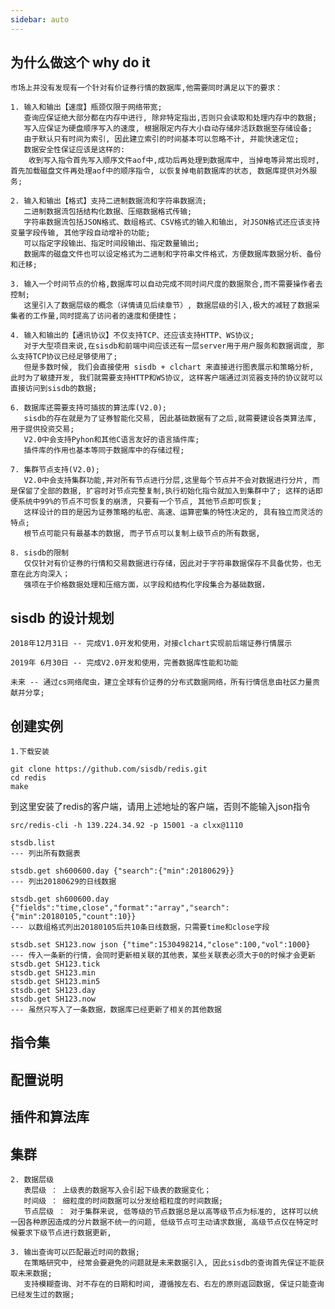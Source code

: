 ```yaml
---
sidebar: auto
---
```


## 为什么做这个 why do it 

    市场上并没有发现有一个针对有价证券行情的数据库,他需要同时满足以下的要求：

    1. 输入和输出【速度】瓶颈仅限于网络带宽;
       查询应保证绝大部分都在内存中进行, 除非特定指出,否则只会读取和处理内存中的数据; 
       写入应保证为硬盘顺序写入的速度, 根据限定内存大小自动存储非活跃数据至存储设备; 
       由于默认只有时间为索引, 因此建立索引的时间基本可以忽略不计, 并能快速定位;
       数据安全性保证应该是这样的: 
        收到写入指令首先写入顺序文件aof中,成功后再处理到数据库中, 当掉电等异常出现时, 首先加载磁盘文件再处理aof中的顺序指令, 以恢复掉电前数据库的状态, 数据库提供对外服务; 

    2. 输入和输出【格式】支持二进制数据流和字符串数据流; 
       二进制数据流包括结构化数据、压缩数据格式传输;
       字符串数据流包括JSON格式、数组格式、CSV格式的输入和输出, 对JSON格式还应该支持变量字段传输, 其他字段自动增补的功能;
       可以指定字段输出、指定时间段输出、指定数量输出;
       数据库的磁盘文件也可以设定格式为二进制和字符串文件格式，方便数据库数据分析、备份和迁移;

    3. 输入一个时间节点的价格,数据库可以自动完成不同时间尺度的数据聚合,而不需要操作者去控制;
       这里引入了数据层级的概念（详情请见后续章节）, 数据层级的引入,极大的减轻了数据采集者的工作量,同时提高了访问者的速度和便捷性；

    4. 输入和输出的【通讯协议】不仅支持TCP、还应该支持HTTP、WS协议;
       对于大型项目来说,在sisdb和前端中间应该还有一层server用于用户服务和数据调度, 那么支持TCP协议已经足够使用了;
       但是多数时候, 我们会直接使用 sisdb + clchart 来直接进行图表展示和策略分析, 此时为了敏捷开发, 我们就需要支持HTTP和WS协议, 这样客户端通过浏览器支持的协议就可以直接访问到sisdb的数据;

    6. 数据库还需要支持可插拔的算法库(V2.0);
       sisdb的存在就是为了证券智能化交易, 因此基础数据有了之后,就需要建设各类算法库, 用于提供投资交易;
       V2.0中会支持Pyhon和其他C语言友好的语言插件库;
       插件库的作用也基本等同于数据库中的存储过程;

    7. 集群节点支持(V2.0);
       V2.0中会支持集群功能,并对所有节点进行分层,这里每个节点并不会对数据进行分片, 而是保留了全部的数据, 扩容时对节点完整复制,执行初始化指令就加入到集群中了; 这样的话即便系统中99%的节点不可恢复的崩溃, 只要有一个节点, 其他节点即可恢复;
       这样设计的目的是因为证券策略的私密、高速、运算密集的特性决定的, 具有独立而灵活的特点;
       根节点可能只有最基本的数据, 而子节点可以复制上级节点的所有数据,     

    8. sisdb的限制
       仅仅针对有价证券的行情和交易数据进行存储，因此对于字符串数据保存不具备优势，也无意在此方向深入；
       强项在于价格数据处理和压缩方面，以字段和结构化字段集合为基础数据，

## sisdb 的设计规划

    2018年12月31日 -- 完成V1.0开发和使用，对接clchart实现前后端证券行情展示

    2019年 6月30日 -- 完成V2.0开发和使用，完善数据库性能和功能

    未来 -- 通过cs网络爬虫，建立全球有价证券的分布式数据网络，所有行情信息由社区力量贡献并分享;


## 创建实例

    1.下载安装

    git clone https://github.com/sisdb/redis.git
    cd redis
    make

到这里安装了redis的客户端，请用上述地址的客户端，否则不能输入json指令

    src/redis-cli -h 139.224.34.92 -p 15001 -a clxx@1110

    stsdb.list      
    --- 列出所有数据表

    stsdb.get sh600600.day {"search":{"min":20180629}}    
    --- 列出20180629的日线数据

    stsdb.get sh600600.day {"fields":"time,close","format":"array","search":{"min":20180105,"count":10}}
    --- 以数组格式列出20180105后共10条日线数据，只需要time和close字段

    stsdb.set SH123.now json {"time":1530498214,"close":100,"vol":1000}
    --- 传入一条新的行情，会同时更新相关联的其他表，某些关联表必须大于0的时候才会更新
    stsdb.get SH123.tick
    stsdb.get SH123.min
    stsdb.get SH123.min5
    stsdb.get SH123.day
    stsdb.get SH123.now
    --- 虽然只写入了一条数据，数据库已经更新了相关的其他数据




## 指令集

## 配置说明

## 插件和算法库

## 集群

    2. 数据层级
       表层级 ： 上级表的数据写入会引起下级表的数据变化；
       时间级 ： 细粒度的时间数据可以分发给粗粒度的时间数据;
       节点层级 ： 对于集群来说, 低等级的节点数据总是以高等级节点为标准的, 这样可以统一因各种原因造成的分片数据不统一的问题, 低级节点可主动请求数据, 高级节点仅在特定时候要求下级节点进行数据更新,  

    3. 输出查询可以匹配最近时间的数据;
       在策略研究中, 经常会要避免的问题就是未来数据引入, 因此sisdb的查询首先保证不能获取未来数据;
       支持模糊查询、对不存在的日期和时间, 遵循按左右、右左的原则返回数据, 保证只能查询已经发生过的数据;


